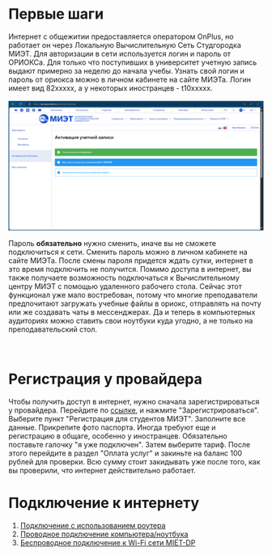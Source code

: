 # Первые шаги

Интернет с общежитии предоставляется оператором OnPlus, но работает он через Локальную Вычислительную Сеть Студгородка МИЭТ. Для авторизации в сети используется логин и пароль от ОРИОКСа. Для только что поступивших в университет учетную запись выдают примерно за неделю до начала учебы. Узнать свой логин и пароль от ориокса можно в личном кабинете на сайте МИЭТа. Логин имеет вид 82xxxxx, а у некоторых иностранцев - t10xxxxx.<br><br>
![Miet account page](/images/orioks_login.jpg)


Пароль **обязательно** нужно сменить, иначе вы не сможете подключиться к сети. Сменить пароль можно в личном кабинете на сайте МИЭТа. После смены пароля придется ждать сутки, интернет в это время подключить не получится. Помимо доступа в интернет, вы также получаете возможность подключаться к Вычислительному центру МИЭТ с помощью удаленного рабочего стола. Сейчас этот функционал уже мало востребован, потому что многие преподаватели предпочитают загружать учебные файлы в ориокс, отправлять на почту или же создавать чаты в мессенджерах. Да и теперь в компьютерных аудиториях можно ставить свои ноутбуки куда угодно, а не только на преподавательский стол.<br><br><br>

# Регистрация у провайдера

Чтобы получить доступ в интернет, нужно сначала зарегистрироваться у провайдера. Перейдите по [ссылке](https://stat.onplus.ru/), и нажмите "Зарегистрироваться". Выберите пункт "Регистрация для студентов МИЭТ". Заполните все данные. Прикрепите фото паспорта. Иногда требуют еще и регистрацию в общаге, особенно у иностранцев. Обязательно поставьте галочку "я уже подключен". Затем выберите тариф. После этого перейдите в раздел "Оплата услуг" и закиньте на баланс 100 рублей для проверки. Всю сумму стоит закидывать уже после того, как вы проверили, что интернет действительно работает. 

# Подключение к интернету

1. [Подключение с использованием роутера](/setup/router.md)
2. [Проводное подключение компьютера/ноутбука](/setup/ethernet.md)
3. [Беспроводное подключение к Wi-Fi сети MIET-DP](/setup/wireless.md)
